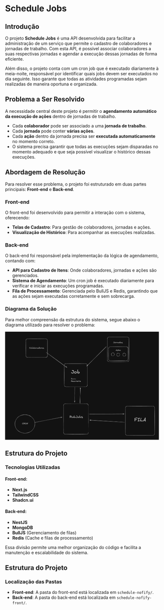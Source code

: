 # Schedule Jobs

## Introdução

O projeto **Schedule Jobs** é uma API desenvolvida para facilitar a administração de um serviço que permite o cadastro de colaboradores e jornadas de trabalho. Com esta API, é possível associar colaboradores a suas respectivas jornadas e agendar a execução dessas jornadas de forma eficiente.

Além disso, o projeto conta com um cron job que é executado diariamente à meia-noite, responsável por identificar quais jobs devem ser executados no dia seguinte. Isso garante que todas as atividades programadas sejam realizadas de maneira oportuna e organizada.

## Problema a Ser Resolvido

A necessidade central deste projeto é permitir o **agendamento automático da execução de ações** dentro de jornadas de trabalho.

- Cada **colaborador** pode ser associado a uma **jornada de trabalho**.
- Cada **jornada** pode conter **várias ações**.
- Cada **ação** dentro da jornada precisa ser **executada automaticamente** no momento correto.
- O sistema precisa garantir que todas as execuções sejam disparadas no momento adequado e que seja possível visualizar o histórico dessas execuções.

## Abordagem de Resolução

Para resolver esse problema, o projeto foi estruturado em duas partes principais: **Front-end** e **Back-end**.

### **Front-end**
O front-end foi desenvolvido para permitir a interação com o sistema, oferecendo:
- **Telas de Cadastro**: Para gestão de colaboradores, jornadas e ações.
- **Visualização de Histórico**: Para acompanhar as execuções realizadas.

### **Back-end**
O back-end foi responsável pela implementação da lógica de agendamento, contando com:
- **API para Cadastro de Itens**: Onde colaboradores, jornadas e ações são gerenciados.
- **Sistema de Agendamento**: Um cron job é executado diariamente para verificar e iniciar as execuções programadas.
- **Fila de Processamento**: Gerenciada pelo BullJS e Redis, garantindo que as ações sejam executadas corretamente e sem sobrecarga.

### **Diagrama da Solução**
Para melhor compreensão da estrutura do sistema, segue abaixo o diagrama utilizado para resolver o problema:

![Diagrama da Solução](schedule-nofify-front/public/diagram.png)

## Estrutura do Projeto

### **Tecnologias Utilizadas**

#### **Front-end**:
- **Next.js**
- **TailwindCSS**
- **Shadcn.ui**

#### **Back-end**:
- **NestJS**
- **MongoDB**
- **BullJS** (Gerenciamento de filas)
- **Redis** (Cache e filas de processamento)

Essa divisão permite uma melhor organização do código e facilita a manutenção e escalabilidade do sistema.


## Estrutura do Projeto

### **Localização das Pastas**
- **Front-end**: A pasta do front-end está localizada em `schedule-nofify/`.
- **Back-end**: A pasta do back-end está localizada em `schedule-nofify-front/`.
